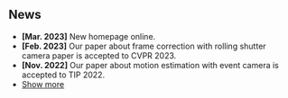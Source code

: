 ## News

<ul>
  <li><strong>[Mar. 2023]</strong> New homepage online.</li>
  <li><strong>[Feb. 2023]</strong> Our paper about frame correction with rolling shutter camera paper is accepted to CVPR 2023.</li>
  <li><strong>[Nov. 2022]</strong> Our paper about motion estimation with event camera is accepted to TIP 2022.</li>

  <li> <a href="javascript:toggle_vis('newsmore')">Show more</a> </li>
  <div id="newsmore" style="display:none"> 
    <li><strong>[Aug. 2022]</strong> Our paper about motion deblurring with single image is accepted to TCSVT 2022.</li>
    <li><strong>[Jun. 2021]</strong> Participated in the SAR-Optical Image Matching track of an Chinese AI Challenge and won the championship in both speed and accuracy.</li>
    <li><strong>[Aug. 2020]</strong> Participated in the ECCV 2020 Robust Vision Challenge and won the 2nd place of Optical Flow track.</li>
  </div>

</ul>
